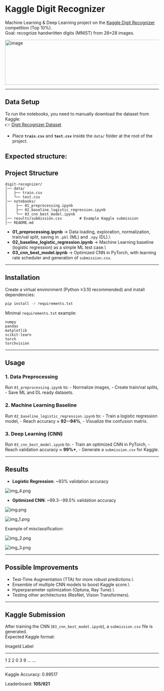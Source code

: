 # Kaggle Digit Recognizer

Machine Learning & Deep Learning project on the [Kaggle Digit
Recognizer](https://www.kaggle.com/c/digit-recognizer) competition (Top
10%).\
Goal: recognize handwritten digits (MNIST) from 28×28 images.

<img width="1201" height="147" alt="image" src="https://github.com/user-attachments/assets/aff1461d-204a-455c-b590-9cb60e2d49ac" />


------------------------------------------------------------------------

## Data Setup

To run the notebooks, you need to manually download the dataset from Kaggle:  
👉 [Digit Recognizer Dataset](https://www.kaggle.com/c/digit-recognizer/data)

- Place **`train.csv`** and **`test.csv`** inside the `data/` folder at the root of the project.

Expected structure:
------------------------------------------------------------------------

## Project Structure

    digit-recognizer/
    │── data/                
    │   ├── train.csv
    │   └── test.csv
    │── notebooks/
    │    ├── 01_preprocessing.ipynb
    │    ├── 02_baseline_logistic_regression.ipynb
    │    └── 03_cnn_best_model.ipynb
    │── results/submission.csv        # Example Kaggle submission
    │── README.md

-   **01_preprocessing.ipynb** → Data loading, exploration,
    normalization, train/val split, saving in `.pkl` (ML) and `.npy`
    (DL).\
-   **02_baseline_logistic_regression.ipynb** → Machine Learning
    baseline (logistic regression) as a simple ML test case.\
-   **03_cnn_best_model.ipynb** → Optimized CNN in PyTorch, with
    learning rate scheduler and generation of `submission.csv`.

------------------------------------------------------------------------

## Installation

Create a virtual environment (Python ≥3.10 recommended) and install
dependencies:

``` bash
pip install -r requirements.txt
```

Minimal `requirements.txt` example:

    numpy
    pandas
    matplotlib
    scikit-learn
    torch
    torchvision

------------------------------------------------------------------------

## Usage

### 1. Data Preprocessing

Run `01_preprocessing.ipynb` to: - Normalize images, - Create train/val
splits, - Save ML and DL ready datasets.

### 2. Machine Learning Baseline

Run `02_baseline_logistic_regression.ipynb` to: - Train a logistic
regression model, - Reach accuracy ≈ **92--94%**, - Visualize the
confusion matrix.

### 3. Deep Learning (CNN)

Run `03_cnn_best_model.ipynb` to: - Train an optimized CNN in PyTorch, -
Reach validation accuracy ≈ **99%+**, - Generate a `submission.csv` for
Kaggle.

------------------------------------------------------------------------

## Results

-   **Logistic Regression**: \~93% validation accuracy

![img_4.png](Images/img_4.png)

-   **Optimized CNN**: \~99.3--99.5% validation accuracy

![img.png](Images/img.png)

![img_1.png](Images/img_1.png)

Example of misclassification:

![img_2.png](Images/img_2.png)

![img_3.png](Images/img_3.png)

------------------------------------------------------------------------

## Possible Improvements

-   Test-Time Augmentation (TTA) for more robust predictions.\
-   Ensemble of multiple CNN models to boost Kaggle score.\
-   Hyperparameter optimization (Optuna, Ray Tune).\
-   Testing other architectures (ResNet, Vision Transformers).

------------------------------------------------------------------------

## Kaggle Submission

After training the CNN (`03_cnn_best_model.ipynb`), a `submission.csv`
file is generated.\
Expected Kaggle format:

  ImageId   Label
  --------- -------
  1         2
  2         0
  3         9
  ...       ...

------------------------------------------------------------------------

Kaggle Accuracy: 0.99517

Leaderboard: **105/921**



